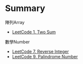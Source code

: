# Summary
陣列Array
* [LeetCode 1. Two Sum](array/two_sum/README.md)  

數學Number
* [LeetCode 7. Reverse Integer](number/reverse_integer/README.md)  
* [LeetCode 9. Palindrome Number](number/palindrome_number/README.md)   